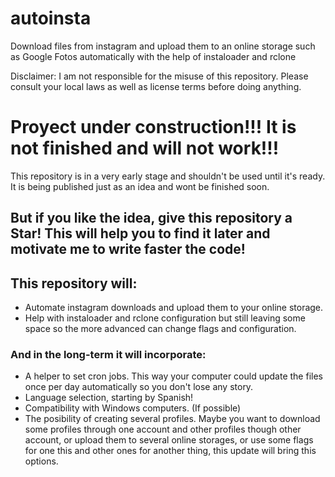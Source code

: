 # autoinsta
Download files from instagram and upload them to an online storage such as Google Fotos automatically with the help of instaloader and rclone

Disclaimer: I am not responsible for the misuse of this repository. Please consult your local laws as well as license terms before doing anything.

# Proyect under construction!!! It is not finished and will not work!!!
This repository is in a very early stage and shouldn't be used until it's ready.
It is being published just as an idea and wont be finished soon.
## But if you like the idea, give this repository a Star! This will help you to find it later and motivate me to write faster the code!

## This repository will:
- Automate instagram downloads and upload them to your online storage.
- Help with instaloader and rclone configuration but still leaving some space so the more advanced can change flags and configuration.

### And in the long-term it will incorporate:
- A helper to set cron jobs. This way your computer could update the files once per day automatically so you don't lose any story.
- Language selection, starting by Spanish!
- Compatibility with Windows computers. (If possible)
- The posibility of creating several profiles. Maybe you want to download some profiles through one account and other profiles though other account, or upload them to several online storages, or use some flags for one this and other ones for another thing, this update will bring this options.